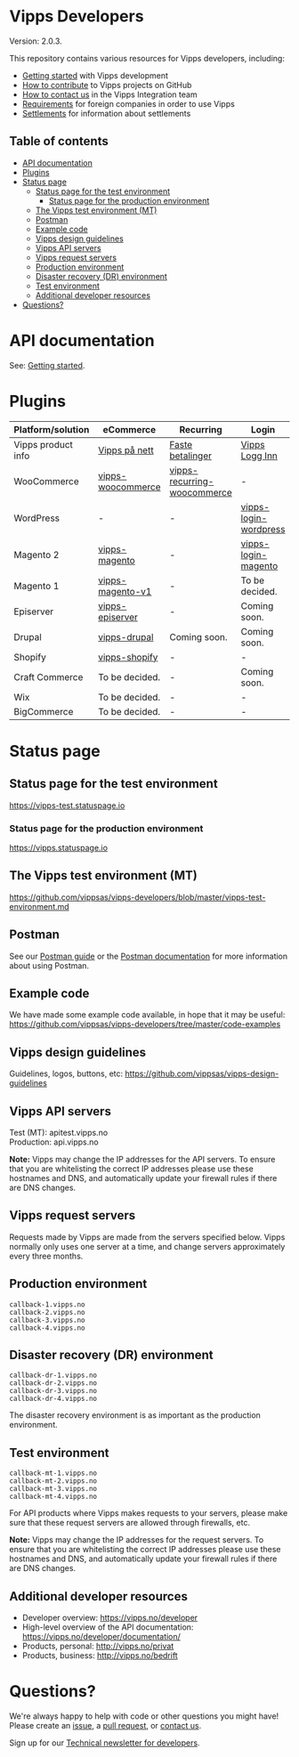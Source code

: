 # Vipps Developers

Version: 2.0.3.

This repository contains various resources for Vipps developers, including:

* [Getting started](vipps-getting-started.md) with Vipps development
* [How to contribute](contribute.md) to Vipps projects on GitHub
* [How to contact us](contact.md) in the Vipps Integration team
* [Requirements](requirements.md) for foreign companies in order to use Vipps
* [Settlements](https://github.com/vippsas/vipps-developers/tree/master/settlements) for information about settlements

## Table of contents

- [API documentation](#api-documentation)
- [Plugins](#plugins)
- [Status page](#status-page)
  - [Status page for the test environment](#status-page-for-the-test-environment)
    - [Status page for the production environment](#status-page-for-the-production-environment)
  - [The Vipps test environment (MT)](#the-vipps-test-environment-mt)
  - [Postman](#postman)
  - [Example code](#example-code)
  - [Vipps design guidelines](#vipps-design-guidelines)
  - [Vipps API servers](#vipps-api-servers)
  - [Vipps request servers](#vipps-request-servers)
  - [Production environment](#production-environment)
  - [Disaster recovery (DR) environment](#disaster-recovery-dr-environment)
  - [Test environment](#test-environment)
  - [Additional developer resources](#additional-developer-resources)
- [Questions?](#questions)

# API documentation

See: [Getting started](vipps-getting-started.md).

# Plugins

| Platform/solution  | eCommerce                                                                                                   | Recurring                                                                                              | Login                                                                                                        |
| ------------------ | ----------------------------------------------------------------------------------------------------------- | ------------------------------------------------------------------------------------------------------ | ------------------------------------------------------------------------------------------------------------ |
| Vipps product info | [Vipps på nett](https://www.vipps.no/produkter-og-tjenester/bedrift/ta-betalt-paa-nett/ta-betalt-paa-nett/) | [Faste betalinger](https://vipps.no/produkter-og-tjenester/bedrift/faste-betalinger/faste-betalinger/) | [Vipps Logg Inn](https://www.vipps.no/produkter-og-tjenester/bedrift/logg-inn-med-vipps/logg-inn-med-vipps/) |
| WooCommerce        | [vipps-woocommerce](https://github.com/vippsas/vipps-woocommerce)                                           | [vipps-recurring-woocommerce](https://github.com/vippsas/vipps-recurring-woocommerce)                  | -                                                                                                            |
| WordPress          | -                                                                                                           | -                                                                                                      | [vipps-login-wordpress](https://github.com/vippsas/vipps-login-wordpress)                                    |
| Magento 2          | [vipps-magento](https://github.com/vippsas/vipps-magento)                                                   | -                                                                                                      | [vipps-login-magento](https://github.com/vippsas/vipps-login-magento)                                        |
| Magento 1          | [vipps-magento-v1](https://github.com/vippsas/vipps-magento-v1)                                             | -                                                                                                      | To be decided.                                                                                               |
| Episerver          | [vipps-episerver](https://github.com/vippsas/vipps-episerver)                                               | -                                                                                                      | Coming soon.                                                                                                 |
| Drupal             | [vipps-drupal](https://github.com/vippsas/vipps-drupal)                                                     | Coming soon.                                                                                           | Coming soon.                                                                                                 |
| Shopify            | [vipps-shopify](https://github.com/vippsas/vipps-shopify)                                                   | -                                                                                                      | -                                                                                                            |
| Craft Commerce     | To be decided.                                                                                              | -                                                                                                      | Coming soon.                                                                                                 |
| Wix                | To be decided.                                                                                              | -                                                                                                      | -                                                                                                            |
| BigCommerce        | To be decided.                                                                                              | -                                                                                                      | -                                                                                                            |

# Status page

## Status page for the test environment

https://vipps-test.statuspage.io

### Status page for the production environment

https://vipps.statuspage.io

## The Vipps test environment (MT)

https://github.com/vippsas/vipps-developers/blob/master/vipps-test-environment.md

## Postman

See our [Postman guide](https://github.com/vippsas/vipps-developers/blob/master/postman-guide.md) or the
 [Postman documentation](https://www.getpostman.com/docs/) for more information about using Postman.

## Example code

We have made some example code available, in hope that it may be useful:
https://github.com/vippsas/vipps-developers/tree/master/code-examples

## Vipps design guidelines

Guidelines, logos, buttons, etc: https://github.com/vippsas/vipps-design-guidelines

## Vipps API servers

Test (MT): apitest.vipps.no<br/>
Production: api.vipps.no

**Note:** Vipps may change the IP addresses for the API servers. To ensure
that you are whitelisting the correct IP addresses please use these hostnames
and DNS, and automatically update your firewall rules if there are DNS changes.

## Vipps request servers

Requests made by Vipps are made from the servers specified below.
Vipps normally only uses one server at a time, and change servers approximately every three months.

## Production environment
```
callback-1.vipps.no
callback-2.vipps.no
callback-3.vipps.no
callback-4.vipps.no
```


## Disaster recovery (DR) environment

```
callback-dr-1.vipps.no
callback-dr-2.vipps.no
callback-dr-3.vipps.no
callback-dr-4.vipps.no
```

The disaster recovery environment is as important as the production environment.

## Test environment

```
callback-mt-1.vipps.no
callback-mt-2.vipps.no
callback-mt-3.vipps.no
callback-mt-4.vipps.no
```

For API products where Vipps makes requests to your servers, please make sure that these request servers are allowed through firewalls, etc.

**Note:** Vipps may change the IP addresses for the request servers. To ensure that you are whitelisting the correct IP addresses please use these hostnames and DNS, and automatically update your firewall rules if there are DNS changes.

## Additional developer resources

* Developer overview: https://vipps.no/developer
* High-level overview of the API documentation: https://vipps.no/developer/documentation/
* Products, personal: http://vipps.no/privat
* Products, business: http://vipps.no/bedrift

# Questions?

We're always happy to help with code or other questions you might have!
Please create an [issue](https://github.com/vippsas/vipps-developers/issues),
a [pull request](https://github.com/vippsas/vipps-developers/pulls),
or [contact us](https://github.com/vippsas/vipps-developers/blob/master/contact.md).

Sign up for our [Technical newsletter for developers](https://github.com/vippsas/vipps-developers/tree/master/newsletters).
